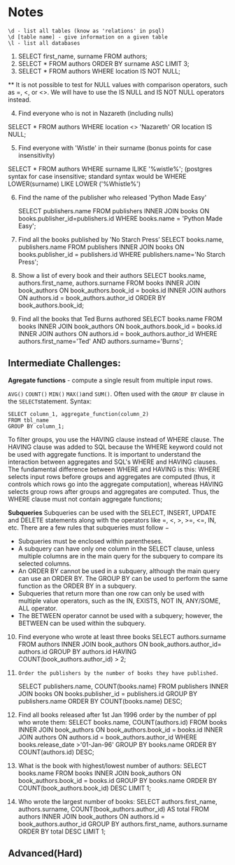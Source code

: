 # Notes

    \d - list all tables (know as 'relations' in psql)
    \d [table name] - give information on a given table
    \l - list all databases


1. SELECT first_name, surname FROM authors;   
2. SELECT *  FROM authors ORDER BY surname ASC LIMIT 3;   
3. SELECT * FROM authors WHERE location IS NOT NULL;   

** It is not possible to test for NULL values with comparison  operators, such as =, <, or <>.
We will have to use the IS NULL and IS NOT NULL operators instead.


4. Find everyone who is not in Nazareth (including nulls)   

SELECT * FROM authors WHERE location <> 'Nazareth' OR location IS NULL;

5. Find everyone with 'Wistle' in their surname (bonus points for case insensitivity)  

SELECT * FROM authors WHERE surname ILIKE '%wistle%'; (postgres syntax for case insensitive; standard syntax would be WHERE LOWER(surname) LIKE LOWER ('%Whistle%')  

6. Find the name of the publisher who released 'Python Made Easy'

    SELECT publishers.name FROM publishers INNER JOIN books ON books.publisher_id=publishers.id WHERE books.name = 'Python Made Easy';


7.  Find all the books published by 'No Starch Press’
    SELECT books.name, publishers.name FROM publishers INNER JOIN books ON books.publisher_id = publishers.id WHERE publishers.name='No Starch Press';


8. Show a list of every book and their authors
    SELECT books.name, authors.first_name, authors.surname 
    FROM books INNER JOIN book_authors ON book_authors.book_id = books.id 
    INNER JOIN authors ON authors.id = book_authors.author_id 
    ORDER BY book_authors.book_id;
9. Find all the books that Ted Burns authored
    SELECT books.name FROM books 
    INNER JOIN book_authors ON book_authors.book_id = books.id 
    INNER JOIN authors ON authors.id = book_authors.author_id 
    WHERE authors.first_name='Ted' 
    AND authors.surname='Burns';

## Intermediate Challenges:

**Agregate functions** -  compute a single result from multiple input rows.

 `AVG()` `COUNT()` `MIN()` `MAX()`and `SUM()`.
Often used with the `GROUP BY` clause in the `SELECT`statement.
Syntax:

    SELECT column_1, aggregate_function(column_2)
    FROM tbl_name
    GROUP BY column_1;

To filter groups, you use the HAVING clause instead of WHERE clause. The HAVING clause was added to SQL because the WHERE keyword could not be used with aggregate functions.
It is important to understand the interaction between aggregates and SQL's WHERE and HAVING clauses. The fundamental difference between WHERE and HAVING is this: WHERE selects input rows before groups and aggregates are computed (thus, it controls which rows go into the aggregate computation), whereas HAVING selects group rows after groups and aggregates are computed. Thus, the WHERE clause must not contain aggregate functions;


**Subqueries**
Subqueries can be used with the SELECT, INSERT, UPDATE and DELETE statements along with the operators like =, <, >, >=, <=, IN, etc.
There are a few rules that subqueries must follow −

- Subqueries must be enclosed within parentheses.
- A subquery can have only one column in the SELECT clause, unless multiple columns are in the main query for the subquery to compare its selected columns.
- An ORDER BY cannot be used in a subquery, although the main query can use an ORDER BY. The GROUP BY can be used to perform the same function as the ORDER BY in a subquery.
- Subqueries that return more than one row can only be used with multiple value operators, such as the IN, EXISTS, NOT IN, ANY/SOME, ALL operator.
- The BETWEEN operator cannot be used with a subquery; however, the BETWEEN can be used within the subquery.


10.   Find everyone who wrote at least three books
    SELECT authors.surname FROM authors 
    INNER JOIN book_authors ON book_authors.author_id= authors.id 
    GROUP BY authors.id 
    HAVING COUNT(book_authors.author_id) > 2;


11.     Order the publishers by the number of books they have published.
    SELECT publishers.name, COUNT(books.name) FROM publishers 
    INNER JOIN books ON books.publisher_id = publishers.id 
    GROUP BY publishers.name 
    ORDER BY COUNT(books.name) DESC;


12. Find all books released after 1st Jan 1996 order by the number of ppl who wrote them:
    SELECT books.name, COUNT(authors.id) FROM books 
    INNER JOIN book_authors ON book_authors.book_id = books.id 
    INNER JOIN authors ON authors.id = book_authors.author_id 
    WHERE books.release_date >'01-Jan-96' 
    GROUP BY books.name 
    ORDER BY COUNT(authors.id) DESC;


13. What is the book with highest/lowest number of authors:
    SELECT books.name FROM books 
    INNER JOIN book_authors ON book_authors.book_id = books.id 
    GROUP BY books.name 
    ORDER BY COUNT(book_authors.book_id) DESC LIMIT 1;


14. Who wrote the largest number of books:
    SELECT authors.first_name, authors.surname, COUNT(book_authors.author_id) 
    AS total FROM authors
    INNER JOIN book_authors
    ON authors.id = book_authors.author_id
    GROUP BY authors.first_name, authors.surname
    ORDER BY total DESC LIMIT 1;

## Advanced(Hard)

